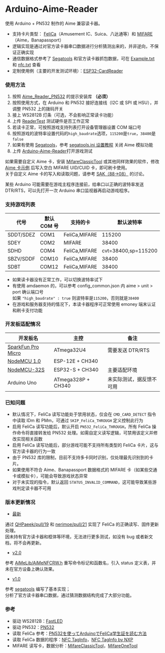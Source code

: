 # Arduino-Aime-Reader
使用 Arduino + PN532 制作的 Aime 兼容读卡器。  

- 支持卡片类型： [FeliCa](https://zh.wikipedia.org/wiki/FeliCa)（Amusement IC、Suica、八达通等）和 [MIFARE](https://zh.wikipedia.org/wiki/MIFARE)（Aime，Banapassport）
- 逻辑实现是通过对官方读卡器串口数据进行分析猜测出来的，并非逆向，不保证正确实现
- 通信数据格式参考了 [Segatools](https://github.com/djhackersdev/segatools) 和官方读卡器抓包数据，可在 [Example.txt](doc/Example.txt) 和 [nfc.txt](https://github.com/djhackersdev/segatools/blob/master/doc/nfc.txt) 查看
- 定制使用例（主要的开发测试环境）：[ESP32-CardReader](https://github.com/Sucareto/ESP32-CardReader) 


### 使用方法
1. 按照 [Aime_Reader_PN532](https://github.com/Sucareto/Aime_Reader_PN532) 的提示安装库 **（必须）**
2. 按照使用方式，在 Arduino 和 PN532 接好连接线（I2C 或 SPI 或 HSU），并调整 PN532 上的拨码开关
3. 接上 WS2812B 灯条（可选，不会影响正常读卡功能）
4. 上传 [ReaderTest](tools/ReaderTest/ReaderTest.ino) 测试硬件是否工作正常
5. 若读卡正常，可按照游戏支持列表打开设备管理器设置 COM 端口号
6. 按照游戏的波特率设置代码的`high_baudrate`选项，`115200`是`true`，`38400`是`false`
7. 如果有使用 [Segatools](https://github.com/djhackersdev/segatools)，参考 [segatools.ini 设置教程](https://github.com/djhackersdev/segatools/blob/master/doc/config/common.md#aime) 关闭 Aime 模拟功能
8. 上传 [Arduino-Aime-Reader](Arduino-Aime-Reader.ino)打开游戏测试

如果需要自定义 Aime 卡，安装 [MifareClassicTool](https://github.com/ikarus23/MifareClassicTool) 或其他同样效果的软件，修改 [Aime 卡示例](doc/aime示例.mct) 后写入空白 MIFARE UID/CUID 卡，即可刷卡使用。  
关于自定义 Aime 卡的写入和读取问题，请参考 [SAK（88->08）](https://github.com/Sucareto/Arduino-Aime-Reader/pull/17) 的讨论。

某些 Arduino 可能需要在游戏主程序连接前，给串口以正确的波特率发送 DTR/RTS，可以先打开一次 Arduino 串口监视器再启动游戏程序。  


### 支持游戏列表
| 代号 | 默认 COM 号 | 支持的卡 | 默认波特率 |
| - | - | - | - |
| SDDT/SDEZ | COM1 | FeliCa,MIFARE | 115200 |
| SDEY | COM2 | MIFARE | 38400 |
| SDHD | COM4 | FeliCa,MIFARE | cvt=38400,sp=115200 |
| SBZV/SDDF | COM10 | FeliCa,MIFARE | 38400 |
| SDBT | COM12 | FeliCa,MIFARE | 38400 |

- 如果读卡器没有正常工作，可以切换波特率试下
- 有使用 amdaemon 的，可以参考 config_common.json 内 aime > unit > port 确认端口号  
如果 `"high_baudrate" : true` 则波特率是`115200`，否则就是`38400`
- 在游戏和服务器支持的情况下，本读卡器程序可正常使用 emoney 端末认证和刷卡支付功能


### 开发板适配情况
| 开发板名 | 主控 | 备注 |
| - | - | - |
| [SparkFun Pro Micro](https://learn.sparkfun.com/tutorials/pro-micro--fio-v3-hookup-guide#hardware-overview-pro-micro) | ATmega32U4 | 需要发送 DTR/RTS |
| [NodeMCU 1.0](https://github.com/nodemcu/nodemcu-devkit-v1.0?tab=readme-ov-file#pin-map) | ESP-12E + CH340 | |
| [NodeMCU-32S](https://docs.ai-thinker.com/esp32/boards/nodemcu_32s) | ESP32-S + CH340 | 主要适配环境 |
| Arduino Uno | ATmega328P + CH340 | 未实际测试，据反馈不可用 |


### 已知问题

- 默认情况下，FeliCa 读写功能处于禁用状态，仅会在 `CMD_CARD_DETECT` 指令中读取 IDm 和 PMm，可通过 `SKIP_FeliCa_THROUGH` 定义控制此行为
- 启用 FeliCa 读写功能后，默认开启 `PN532_FeliCa_THROUGH`，所有 FeliCa 操作命令将直接转发给 PN532 处理。如需自定义读写逻辑，可禁用该定义并修改实现相关函数
- 启用 FeliCa 读写功能后，部分游戏可能不支持所有类型的 FeliCa 卡片，这与官方读卡器的行为一致
- 由于 PN532 库的限制，目前不支持多卡同时识别，仅处理最先识别到的卡片。
- 如果使用不符合 Aime、Banapassport 数据格式的 MIFARE 卡（如某些交通卡或模拟卡），可能会导致游戏状态异常
- 对于未实现的指令，默认返回 `STATUS_INVALID_COMMAND`，这可能导致某些游戏判定读卡器不可用


### 版本更新情况
- [最新](https://github.com/Sucareto/Arduino-Aime-Reader/tree/main)

通过 [QHPaeek/pull/19](https://github.com/Sucareto/Arduino-Aime-Reader/pull/19) 和 [nerimoe/pull/21](https://github.com/Sucareto/Arduino-Aime-Reader/pull/21) 实现了 FeliCa 的正确读写、固件更新处理。  
因未持有官方读卡器和框体等环境，无法进行更多测试，如没有 bug 或者新文档，将不会再更新。

- [v2.0](https://github.com/Sucareto/Arduino-Aime-Reader/commits/v2.0)

参考 [AiMeLib/AiMeNFCRW.h]() 重写命令标记和函数名，引入 status 定义表，并未在官方设备上确认效果。

- [v1.0](https://github.com/Sucareto/Arduino-Aime-Reader/commits/v1.0)

参考 [segatools](https://github.com/djhackersdev/segatools/blob/master/board/sg-nfc-cmd.h) 编写了基本实现；  
分析了官方读卡器串口数据，通过猜测数据结构完成了大部分功能。


### 参考
- 驱动 WS2812B：[FastLED](https://github.com/FastLED/FastLED)
- 驱动 PN532：[PN532](https://github.com/elechouse/PN532)
- 读取 FeliCa 参考：[PN532を使ってArduinoでFeliCa学生証を読む方法](https://qiita.com/gpioblink/items/91597a5275862f7ffb3c)
- 读取 FeliCa 数据的程序：[NFC TagInfo](https://play.google.com/store/apps/details?id=at.mroland.android.apps.nfctaginfo)，[NFC TagInfo by NXP](https://play.google.com/store/apps/details?id=com.nxp.taginfolite)
- MIFARE 读写卡，数据分析：[MifareClassicTool](https://github.com/ikarus23/MifareClassicTool)，[MifareOneTool](https://github.com/xcicode/MifareOneTool)
